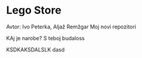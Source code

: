# Lego Store
Avtor: Ivo Peterka, Aljaž Remžgar
Moj novi repozitori


KAj je narobe? S teboj budaloss

KSDKAKSDALSLK dasd
